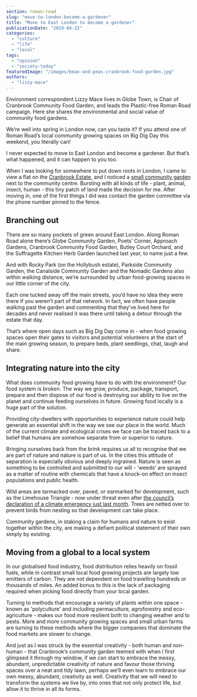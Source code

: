 ```yaml
---
section: roman-road
slug: "move-to-london-become-a-gardener"
title: "Move to East London to become a gardener"
publicationDate: "2019-04-22"
categories: 
  - "culture"
  - "life"
  - "local"
tags: 
  - "opinion"
  - "society-today"
featuredImage: "/images/bean-and-peas-cranbrook-food-garden.jpg"
authors: 
  - "lizzy-mace"
---
```


Environment correspondent Lizzy Mace lives in Globe Town, is Chair of Cranbrook Community Food Garden, and leads the Plastic-free Roman Road campaign. Here she shares the environmental and social value of community food gardens.

We’re well into spring in London now, can you taste it? If you attend one of Roman Road’s local community growing spaces on Big Dig Day this weekend, you literally can!

I never expected to move to East London and become a gardener. But that’s what happened, and it can happen to you too.

When I was looking for somewhere to put down roots in London, I came to view a flat on the [Cranbrook Estate](https://romanroadlondon.com/cranbrook-estate-history/), and I noticed a [small community garden](https://romanroadlondon.com/cranbrook-community-food-garden-globe-town/) next to the community centre. Bursting with all kinds of life - plant, animal, insect, human - this tiny patch of land made the decision for me. After moving in, one of the first things I did was contact the garden committee via the phone number pinned to the fence.

## **Branching out**

There are so many pockets of green around East London. Along Roman Road alone there’s Globe Community Garden, Poets’ Corner, Approach Gardens, Cranbrook Community Food Garden, Butley Court Orchard, and the Suffragette Kitchen Herb Garden launched last year, to name just a few.

And with Rocky Park (on the Hollybush estate), Parkside Community Garden, the Canalside Community Garden and the Nomadic Gardens also within walking distance, we’re surrounded by urban food-growing spaces in our little corner of the city.

Each one tucked away off the main streets, you’d have no idea they were there if you weren’t part of that network. In fact, we often have people walking past the garden and commenting that they’ve lived here for decades and never realised it was there until taking a detour through the estate that day.

That’s where open days such as Big Dig Day come in - when food growing spaces open their gates to visitors and potential volunteers at the start of the main growing season, to prepare beds, plant seedlings, chat, laugh and share.

## **Integrating nature into the city**

What does community food growing have to do with the environment? Our food system is broken. The way we grow, produce, package, transport, prepare and then dispose of our food is destroying our ability to live on the planet and continue feeding ourselves in future. Growing food locally is a huge part of the solution.

Providing city-dwellers with opportunities to experience nature could help generate an essential shift in the way we see our place in the world. Much of the current climate and ecological crises we face can be traced back to a belief that humans are somehow separate from or superior to nature.

Bringing ourselves back from the brink requires us all to recognise that we are part of nature and nature is part of us. In the cities this attitude of separation is especially obvious and deeply ingrained. Nature is seen as something to be controlled and submitted to our will - 'weeds' are sprayed as a matter of routine with chemicals that have a knock-on effect on insect populations and public health.

Wild areas are tarmacked over, paved, or earmarked for development, such as the Limehouse Triangle - now under threat even after [the council’s declaration of a climate emergency just last month](https://romanroadlondon.com/tower-hamlets-war-air-pollution/). Trees are netted over to prevent birds from nesting so that development can take place.

Community gardens, in staking a claim for humans and nature to exist together within the city, are making a defiant political statement of their own simply by existing.

## Moving from a global to a local system

In our globalised food industry, food distribution relies heavily on fossil fuels, while in contrast small local food growing projects are largely low emitters of carbon. They are not dependent on food travelling hundreds or thousands of miles. An added bonus to this is the lack of packaging required when picking food directly from your local garden.

Turning to methods that encourage a variety of plants within one space - known as 'polyculture' and including permaculture, agroforestry and eco-agriculture - makes our food more resilient both to changing weather and to pests. More and more community growing spaces and small urban farms are turning to these methods where the bigger companies that dominate the food markets are slower to change.

And just as I was struck by the essential creativity - both human and non-human - that Cranbrook’s community garden teemed with when I first glimpsed it through my window, if we can start to embrace the messy, abundant, unpredictable creativity of nature and favour those thriving spaces over a neat and tidy lawn, perhaps we’ll even learn to embrace our own messy, abundant, creativity as well. Creativity that we will need to transform the systems we live by, into ones that not only protect life, but allow it to thrive in all its forms.
